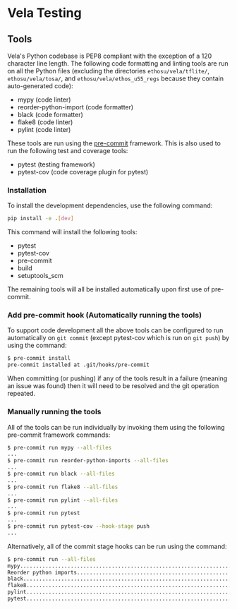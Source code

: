 <!--
SPDX-FileCopyrightText: Copyright 2020, 2022-2023 Arm Limited and/or its affiliates <open-source-office@arm.com>

SPDX-License-Identifier: Apache-2.0

Licensed under the Apache License, Version 2.0 (the License); you may
not use this file except in compliance with the License.
You may obtain a copy of the License at

www.apache.org/licenses/LICENSE-2.0

Unless required by applicable law or agreed to in writing, software
distributed under the License is distributed on an AS IS BASIS, WITHOUT
WARRANTIES OR CONDITIONS OF ANY KIND, either express or implied.
See the License for the specific language governing permissions and
limitations under the License.
-->
# Vela Testing

## Tools

Vela's Python codebase is PEP8 compliant with the exception of a 120 character
line length.  The following code formatting and linting tools are run on all the
Python files (excluding the directories `ethosu/vela/tflite/`, `ethosu/vela/tosa/`,
and `ethosu/vela/ethos_u55_regs` because they contain auto-generated code):

* mypy (code linter)
* reorder-python-import (code formatter)
* black (code formatter)
* flake8 (code linter)
* pylint (code linter)

These tools are run using the [pre-commit](https://pre-commit.com/) framework.
This is also used to run the following test and coverage tools:

* pytest (testing framework)
* pytest-cov (code coverage plugin for pytest)

### Installation

To install the development dependencies, use the following command:

``` bash
pip install -e .[dev]
```

This command will install the following tools:

* pytest
* pytest-cov
* pre-commit
* build
* setuptools_scm

The remaining tools will all be installed automatically upon first use of pre-commit.

### Add pre-commit hook (Automatically running the tools)

To support code development all the above tools can be configured to run
automatically on `git commit` (except pytest-cov which is run on `git push`) by
using the command:

```bash
$ pre-commit install
pre-commit installed at .git/hooks/pre-commit
```

When committing (or pushing) if any of the tools result in a failure (meaning an
issue was found) then it will need to be resolved and the git operation
repeated.

### Manually running the tools

All of the tools can be run individually by invoking them using the following
pre-commit framework commands:

```bash
$ pre-commit run mypy --all-files
...
$ pre-commit run reorder-python-imports --all-files
...
$ pre-commit run black --all-files
...
$ pre-commit run flake8 --all-files
...
$ pre-commit run pylint --all-files
...
$ pre-commit run pytest
...
$ pre-commit run pytest-cov --hook-stage push
...
```

Alternatively, all of the commit stage hooks can be run using the command:

```bash
$ pre-commit run --all-files
mypy.....................................................................Passed
Reorder python imports...................................................Passed
black....................................................................Passed
flake8...................................................................Passed
pylint...................................................................Passed
pytest...................................................................Passed
```
